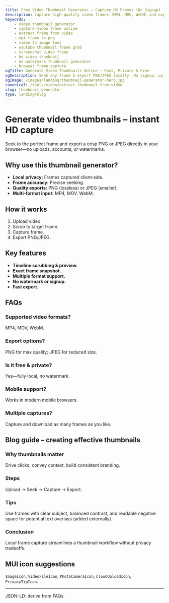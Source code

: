 ```yaml
---
title: Free Video Thumbnail Generator – Capture HD Frames (No Signup)
description: Capture high-quality video frames (MP4, MOV, WebM) and export PNG or JPEG instantly in-browser. Free, private & watermark‑free.
keywords:
	- video thumbnail generator
	- capture video frame online
	- extract frame from video
	- mp4 frame to png
	- video to image tool
	- youtube thumbnail frame grab
	- screenshot video frame
	- hd video thumbnail
	- no watermark thumbnail generator
	- browser frame capture
ogTitle: Generate Video Thumbnails Online – Fast, Private & Free
ogDescription: Seek any frame & export PNG/JPEG locally. No signup, upload or watermark.
ogImage: /images/landing/thumbnail-generator-hero.jpg
canonical: /tools/video/extract-thumbnail-from-video
slug: thumbnail-generator
type: landing+blog
---
```


# Generate video thumbnails – instant HD capture

Seek to the perfect frame and export a crisp PNG or JPEG directly in your browser—no uploads, accounts, or watermarks.

## Why use this thumbnail generator?
- **Local privacy:** Frames captured client‑side.  
- **Frame accuracy:** Precise seeking.  
- **Quality exports:** PNG (lossless) or JPEG (smaller).  
- **Multi-format input:** MP4, MOV, WebM.  

## How it works
1. Upload video.  
2. Scrub to target frame.  
3. Capture frame.  
4. Export PNG/JPEG.  

## Key features
- **Timeline scrubbing & preview.**  
- **Exact frame snapshot.**  
- **Multiple format support.**  
- **No watermark or signup.**  
- **Fast export.**  

## FAQs
### Supported video formats?
MP4, MOV, WebM.

### Export options?
PNG for max quality; JPEG for reduced size.

### Is it free & private?
Yes—fully local, no watermark.

### Mobile support?
Works in modern mobile browsers.

### Multiple captures?
Capture and download as many frames as you like.

## Blog guide – creating effective thumbnails
### Why thumbnails matter
Drive clicks, convey context, build consistent branding.

### Steps
Upload → Seek → Capture → Export.

### Tips
Use frames with clear subject, balanced contrast, and readable negative space for potential text overlays (added externally).

### Conclusion
Local frame capture streamlines a thumbnail workflow without privacy tradeoffs.

## MUI icon suggestions
`ImageIcon`, `VideoFileIcon`, `PhotoCameraIcon`, `CloudUploadIcon`, `PrivacyTipIcon`.

---
JSON-LD: derive from FAQs.

